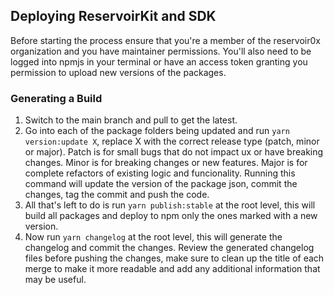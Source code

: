 ## Deploying ReservoirKit and SDK

Before starting the process ensure that you're a member of the reservoir0x organization and you have maintainer permissions. You'll also need to be logged into npmjs in your terminal or have an access token granting you permission to upload new versions of the packages.

### Generating a Build

1. Switch to the main branch and pull to get the latest.
2. Go into each of the package folders being updated and run `yarn version:update X`, replace X with the correct release type (patch, minor or major). Patch is for small bugs that do not impact ux or have breaking changes. Minor is for breaking changes or new features. Major is for complete refactors of existing logic and funcionality. Running this command will update the version of the package json, commit the changes, tag the commit and push the code.
3. All that's left to do is run `yarn publish:stable` at the root level, this will build all packages and deploy to npm only the ones marked with a new version.
4. Now run `yarn changelog` at the root level, this will generate the changelog and commit the changes. Review the generated changelog files before pushing the changes, make sure to clean up the title of each merge to make it more readable and add any additional information that may be useful.
